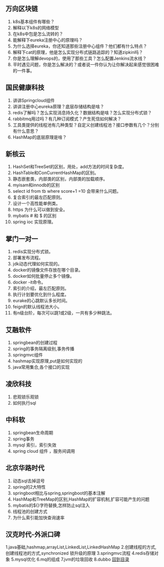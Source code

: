 ## 万向区块链
1. k8s基本组件有哪些？
2. 解释以下k8s的网络模型
3. 在k8s中包是怎么流转的？
4. 能解释下eureka注册中心的原理吗？
5. 为什么选择eureka，你还知道那些注册中心组件？他们都有什么特点？
6. 解释下cat的原理，他是怎么实现分布式链路追踪的？知道zipkin吗？
7. 你是怎么理解devops的，使用了那些工具？怎么配置Jenkins流水线？
8. 平时遇见问题，你是怎么解决的？或者说一件你认为让你解决起来感觉很困难的一件事。
## 国民健康科技
1. 讲讲Springcloud组件
2. 讲讲注册中心eureka原理？底层存储结构是啥？
3. redis了解吗？怎么实现消息持久化？数据结构是啥？怎么实现分布式锁？
4. rabbitmq用过吗？有几种订阅模式？产生死信如何解决？
5. 工具类提供的线程池有几种类型？自定义创建线程池？接口参数有几个？分别有什么意思？
6. HashMap的底层原理是啥？
## 新核云
1. HashSet和TreeSet的区别，用处，add方法的时间复杂度。
2. HashTable和ConCurrentHashMap的区别。
3. 静态嵌套类，内部类的区别，内部类的加载顺序。
4. myisam和innodb的区别
5. select id from tb where score+1 =10 会带来什么问题。
6. 复合索引的最左匹配原则。
7. 设计一个高性能单例类。
8. https 为什么可以做到安全。
9. mybatis # 和 $ 的区别
10. spring ioc 实现原理。
## 掌门一对一
1. redis实现分布式锁。
2. 部署发布流程。
3. jdk动态代理如何实现的。
4. docker的镜像文件存放在哪个目录。
5. docker如何批量停止多个镜像。
6. docker -it命令。
7. 索引的介绍，最左匹配原则。
8. 执行计划要优化到什么程度。
9. eurake的心跳默认多长时间。
10. feign的默认线程池大小。
11. 有n级台阶，每次可以跳1或2级，一共有多少种跳法。
## 艾融软件
1. springbean的创建过程
2. spring的事务隔离级别,事务传播
3. springmvc组件
4. hashmap实现原理,put是如何实现的
5. java常用集合,各个接口的实现
## 凌欣科技
1. 悲观锁乐观锁
2. 如何执行sql
## 中科软
1. springbean生命周期
2. spring事务
3. mysql 索引，索引失效
4. spring cloud 组件 ，服务间调用
## 北京华路时代
1. 动态sql去掉逗号
2. spring的2大特性
3. springboot相比与spring,springboot的基本注解
4. HashMap和TreeMap的区别,HashMap的扩容机制,扩容可能产生的问题
5. mybatis的${}字符替换,怎样防止sql注入
6. 线程池的创建方式
7. 为什么索引能加快查询速率
## 汉克时代-外派口碑
1.java基础,hashmap,arrayList,LinkedList,LinkedHashMap
2.创建线程的方式,创建线程池的方式,synchronized 锁升级的原理
3.springmvc流程
4.redis存储对象
5.mysql优化
6.mq的组成
7.jvm的垃圾回收
8.dubbo
[回到目录](https://github.com/jiujiuhouse/Real-Interview-Question/blob/master/README.md)
